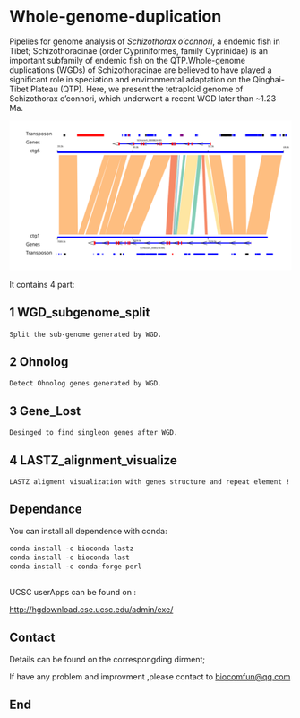 
# Whole-genome-duplication


Pipelies for genome analysis of *Schizothorax o’connori*, a endemic fish in Tibet; 
Schizothoracinae (order Cypriniformes, family Cyprinidae) is an important subfamily of endemic fish on the QTP.Whole-genome duplications (WGDs) of Schizothoracinae are believed to have played a significant role in speciation and environmental adaptation on the Qinghai-Tibet Plateau (QTP). Here, we present the tetraploid genome of Schizothorax o’connori, which underwent a recent WGD later than ~1.23 Ma. 

  ![*S o’connori*](https://github.com/DingDingFan/whole-genome-duplication/blob/master/LASTZ_alignment_visualize/lastz.github.log.svg) 



It contains 4 part:


  ## 1  WGD_subgenome_split

    Split the sub-genome generated by WGD.

  ## 2  Ohnolog

    Detect Ohnolog genes generated by WGD.

  ## 3 Gene_Lost

    Desinged to find singleon genes after WGD.

  ## 4 LASTZ_alignment_visualize

    LASTZ aligment visualization with genes structure and repeat element ! 


## Dependance

  You can install all dependence with conda:
  
  ```
  conda install -c bioconda lastz
  conda install -c bioconda last
  conda install -c conda-forge perl
   
  ```

UCSC userApps can be found on :

http://hgdownload.cse.ucsc.edu/admin/exe/


## Contact

  Details can be found on the correspongding dirment;

  If have any problem and improvment ,please contact to biocomfun@qq.com


## End






